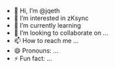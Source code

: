 - 👋 Hi, I’m @jqeth
- 👀 I’m interested in zKsync
- 🌱 I’m currently learning 
- 💞️ I’m looking to collaborate on ...
- 📫 How to reach me ...
- 😄 Pronouns: ...
- ⚡ Fun fact: ...

<!---
jqeth/jqeth is a ✨ special ✨ repository because its `README.md` (this file) appears on your GitHub profile.
You can click the Preview link to take a look at your changes.
--->
